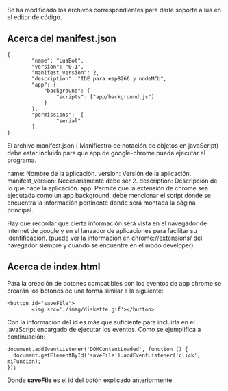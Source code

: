 Se ha modificado los archivos correspondientes para darle soporte a lua 
en el editor de código.

## Acerca del manifest.json ##

```
{
		"name": "LuaBot",
		"version": "0.1",
		"manifest_version": 2,
		"description": "IDE para esp8266 y nodeMCU",
		"app": {
			"background": {
				"scripts": ["app/background.js"]
			}
		},
		"permissions":	[
				"serial"
		]
}
```

El archivo manifest.json ( Manifiestro de notación de objetos en javaScript)
debe estar incluido para que app de google-chrome
pueda ejecutar el programa.

name: Nombre de la aplicación.
version: Versión de la aplicación.
manifest_version: Necesariamente debe ser 2.
description: Descripción de lo que hace la aplicación.
app: Permite que la extensión de chrome sea ejecutada como un app
background: debe mencionar el script donde se encuentra la información
	pertinente donde será montada la página principal.


Hay que recordar que cierta información será vista en el navegador de 
internet de google y en el lanzador de aplicaciones para facilitar su 
identificación. (puede ver la información en chrome://extensions/ del 
navegador siempre y cuando se encuentre en el modo developer)

## Acerca de index.html ##

Para la creación de botones compatibles con los eventos de app chrome
se crearán los botones de una forma similar a la siguiente:

```
<button id="saveFile">
		<img src='./imag/diskette.gif'></button>
```

Con la información del **id** es más que suficiente para incluirla en el 
javaScript encargado de ejecutar los eventos. Como se ejemplifica a 
continuación:

```
document.addEventListener('DOMContentLoaded', function () {
  document.getElementById('saveFile').addEventListener('click', miFuncion);
});
```

Donde **saveFile** es el id del botón explicado anteriormente.
